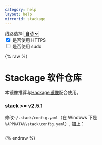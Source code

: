 ```yaml
---
category: help
layout: help
mirrorid: stackage
---
```


<!-- 本 markdown 从 tuna/mirrorz-help-ng 自动生成，如需修改请参阅该仓库 -->

<style>.z-help tmpl { display: none }</style>

<div class="z-wrap">
    <form class="z-form z-global" onchange="form_update(null)" onsubmit="return false">
        <div>
            <label for="e0a5cecb">线路选择</label>
            <select id="e0a5cecb" name="host">
                <option selected="selected" value="{{ site.url }}">自动</option>
                <option value="{{ site.urlv4 }}">IPv4</option>
                <option value="{{ site.urlv6 }}">IPv6</option>
            </select>
        </div>
        <div>
            <input id="144d763c" name="_scheme" type="checkbox" checked>
            <label for="144d763c">是否使用 HTTPS</label>
        </div>
        <div>
            <input id="4659e7da" name="_sudo" type="checkbox">
            <label for="4659e7da">是否使用 sudo</label>
        </div>
    </form>
</div>
{% raw %}
<div class="z-help"><h1>Stackage 软件仓库</h1>
<p>本镜像推荐与<a href="../hackage/">Hackage 镜像</a>配合使用。</p>
<h3>stack &gt;= v2.5.1</h3>
<p>修改<code>~/.stack/config.yaml</code>（在 Windows 下是 <code>%APPDATA%\stack\config.yaml</code>）, 加上：</p>
<div class="z-wrap"><form class="z-form" onchange="form_update(event)" onsubmit="return false"></form><pre class="z-code"></pre></div><tmpl z-lang="yaml">
setup-info-locations: ["{{endpoint}}/stack-setup.yaml"]
urls:
  latest-snapshot: {{endpoint}}/snapshots.json

snapshot-location-base: {{endpoint}}/stackage-snapshots/
</tmpl>
<p>此外，还需要手动下载 global-hints.yaml（参考 <a href="../github-raw/">GitHub RAW 帮助</a> 中 stackage global-hints-cache.yaml 一节）到 <code>~/.stack/pantry/global-hints-cache.yaml</code>（在 Windows 下是 <code>%APPDATA%\stack\pantry\global-hints-cache.yaml</code>）。注意文件名不同。这是由于 <code>stack</code> 暂时不支持配置该文件的上游地址。该文件需要在每当第一次用到新版本的 GHC 时更新。</p>
<h3>stack &gt;= v2.3.1</h3>
<p>修改<code>~/.stack/config.yaml</code>（在 Windows 下是 <code>%APPDATA%\stack\config.yaml</code>）, 加上：</p>
<div class="z-wrap"><form class="z-form" onchange="form_update(event)" onsubmit="return false"></form><pre class="z-code"></pre></div><tmpl z-lang="yaml">
setup-info-locations: ["{{endpoint}}/stack-setup.yaml"]
urls:
  latest-snapshot: {{endpoint}}/snapshots.json
</tmpl>
<h3>stack &gt;= v2.1.1</h3>
<p>修改<code>~/.stack/config.yaml</code>（在 Windows 下是 <code>%APPDATA%\stack\config.yaml</code>）, 加上：</p>
<div class="z-wrap"><form class="z-form" onchange="form_update(event)" onsubmit="return false"></form><pre class="z-code"></pre></div><tmpl z-lang="yaml">
setup-info: "{{endpoint}}/stack-setup.yaml"
urls:
  latest-snapshot: {{endpoint}}/snapshots.json
</tmpl>
<h3>stack 小于 v2.1.1</h3>
<p>修改<code>~/.stack/config.yaml</code>（在 Windows 下是 <code>%APPDATA%\stack\config.yaml</code>）, 加上：</p>
<div class="z-wrap"><form class="z-form" onchange="form_update(event)" onsubmit="return false"></form><pre class="z-code"></pre></div><tmpl z-lang="yaml">
setup-info: "{{endpoint}}/stack-setup.yaml"
urls:
  latest-snapshot: {{endpoint}}/snapshots.json
  lts-build-plans: {{endpoint}}/lts-haskell/
  nightly-build-plans: {{endpoint}}/stackage-nightly/
</tmpl><script id="z-config" type="application/x-mirrorz-help">eyJfIjogIlN0YWNrYWdlIFx1OGY2Zlx1NGVmNlx1NGVkM1x1NWU5MyIsICJibG9jayI6IFsic3RhY2thZ2UiXSwgImlucHV0Ijoge30sICJuYW1lIjogInN0YWNrYWdlIn0=</script>
</div>

{% endraw %}

<script src="/static/js/mustache.js?{{ site.data['hash'] }}"></script>
<script src="/static/js/zdocs.js?{{ site.data['hash'] }}"></script>
